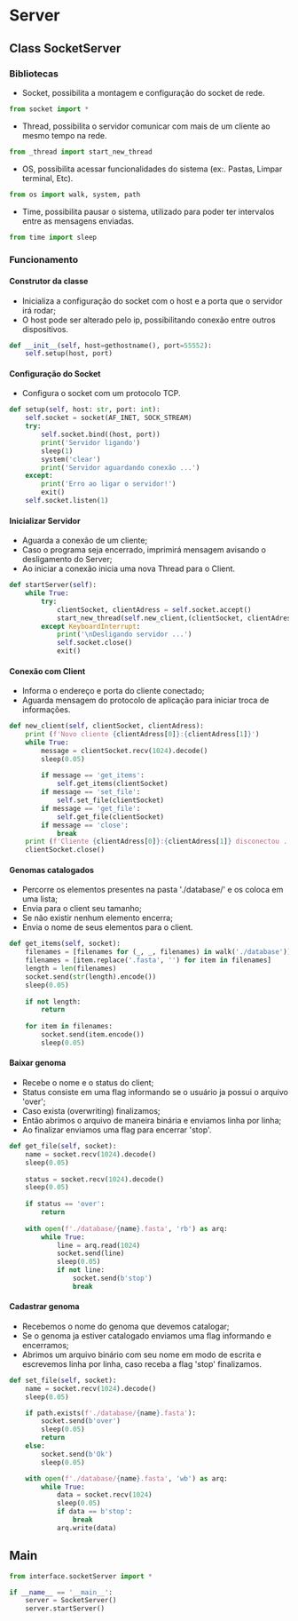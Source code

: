 # Server

## Class SocketServer
### Bibliotecas

- Socket, possibilita a montagem e configuração do socket de rede.
```py
from socket import *
```

- Thread, possibilita o servidor comunicar com mais de um cliente ao mesmo tempo na rede.
```py
from _thread import start_new_thread
```

- OS, possibilita acessar funcionalidades do sistema (ex:. Pastas, Limpar terminal, Etc).
```py
from os import walk, system, path
```

- Time, possibilita pausar o sistema, utilizado para poder ter intervalos entre as mensagens enviadas.
```py
from time import sleep
```

### Funcionamento

#### Construtor da classe

- Inicializa a configuração do socket com o host e a porta que o servidor irá rodar;
- O host pode ser alterado pelo ip, possibilitando conexão entre outros dispositivos.

```py
def __init__(self, host=gethostname(), port=55552):
    self.setup(host, port)
```

#### Configuração do Socket

- Configura o socket com um protocolo TCP.

```py
def setup(self, host: str, port: int):
    self.socket = socket(AF_INET, SOCK_STREAM)
    try:
        self.socket.bind((host, port))
        print('Servidor ligando')
        sleep(1)
        system('clear')
        print('Servidor aguardando conexão ...')
    except:
        print('Erro ao ligar o servidor!')
        exit()
    self.socket.listen(1)
```

#### Inicializar Servidor

- Aguarda a conexão de um cliente;
- Caso o programa seja encerrado, imprimirá mensagem avisando o desligamento do Server;
- Ao iniciar a conexão inicia uma nova Thread para o Client.

```py
def startServer(self):
    while True:
        try:
            clientSocket, clientAdress = self.socket.accept()
            start_new_thread(self.new_client,(clientSocket, clientAdress))
        except KeyboardInterrupt:
            print('\nDesligando servidor ...')
            self.socket.close()
            exit()
```

#### Conexão com Client

- Informa o endereço e porta do cliente conectado;
- Aguarda mensagem do protocolo de aplicação para iniciar troca de informações.

```py
def new_client(self, clientSocket, clientAdress):
    print (f'Novo cliente {clientAdress[0]}:{clientAdress[1]}')
    while True:
        message = clientSocket.recv(1024).decode()
        sleep(0.05)
        
        if message == 'get_items':
            self.get_items(clientSocket)
        if message == 'set_file':
            self.set_file(clientSocket)
        if message == 'get_file':
            self.get_file(clientSocket)
        if message == 'close':
            break
    print (f'Cliente {clientAdress[0]}:{clientAdress[1]} disconectou ...')
    clientSocket.close()
```

#### Genomas catalogados

- Percorre os elementos presentes na pasta './database/' e os coloca em uma lista;
- Envia para o client seu tamanho;
- Se não existir nenhum elemento encerra;
- Envia o nome de seus elementos para o client.

```py
def get_items(self, socket):
    filenames = [filenames for (_, _, filenames) in walk('./database')][0]
    filenames = [item.replace('.fasta', '') for item in filenames]
    length = len(filenames)
    socket.send(str(length).encode())
    sleep(0.05)
    
    if not length:
        return
    
    for item in filenames:
        socket.send(item.encode())
        sleep(0.05)
```

#### Baixar genoma

- Recebe o nome e o status do client;
- Status consiste em uma flag informando se o usuário ja possui o arquivo 'over';
- Caso exista (overwriting) finalizamos;
- Então abrimos o arquivo de maneira binária e enviamos linha por linha;
- Ao finalizar enviamos uma flag para encerrar 'stop'.

```py
def get_file(self, socket):
    name = socket.recv(1024).decode()
    sleep(0.05)
    
    status = socket.recv(1024).decode()
    sleep(0.05)
    
    if status == 'over':
        return
        
    with open(f'./database/{name}.fasta', 'rb') as arq:
        while True:
            line = arq.read(1024)
            socket.send(line)
            sleep(0.05)
            if not line:
                socket.send(b'stop')
                break
```

#### Cadastrar genoma

- Recebemos o nome do genoma que devemos catalogar;
- Se o genoma ja estiver catalogado enviamos uma flag informando e encerramos;
- Abrimos um arquivo binário com seu nome em modo de escrita e escrevemos linha por linha, caso receba a flag 'stop' finalizamos.

```py
def set_file(self, socket):
    name = socket.recv(1024).decode()
    sleep(0.05)

    if path.exists(f'./database/{name}.fasta'):
        socket.send(b'over')
        sleep(0.05)
        return
    else:
        socket.send(b'Ok')
        sleep(0.05)

    with open(f'./database/{name}.fasta', 'wb') as arq:
        while True:
            data = socket.recv(1024)
            sleep(0.05)
            if data == b'stop':
                break
            arq.write(data)
```

## Main
```py
from interface.socketServer import *

if __name__ == '__main__':
    server = SocketServer()
    server.startServer()
```
